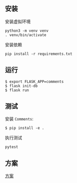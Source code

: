 ## 安装

安装虚拟环境

```
python3 -m venv venv
. venv/bin/activate
```

安装依赖

```
pip install -r requirements.txt
```

## 运行


```
$ export FLASK_APP=comments
$ flask init-db
$ flask run
```

## 测试

安装 `Comments`:

```
$ pip install -e .
```

执行测试

```
pytest
```

## 方案

[方案](方案.md)